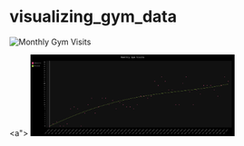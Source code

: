 # visualizing_gym_data

![Monthly Gym Visits](http://rhys-fernandes.github.io/visualizing_gym_data/line_chart.svg)

<a">
  <img src="line_chart.svg" height="144">
</a>